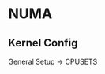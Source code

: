 # NUMA																																																					

## Kernel Config

General Setup -> CPUSETS